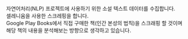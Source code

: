 자연어처리(NLP) 프로젝트에 사용하기 위한 소설 텍스트 데이터를 수집합니다.  
셀레니움을 사용한 스크레핑을 합니다.  
Google Play Books에서 직접 구매한 책(인간 본성의 법칙)을 스크래핑 할 것이며  
해당 책의 내용을 분석해보는 방향으로 생각하고 있습니다.  

